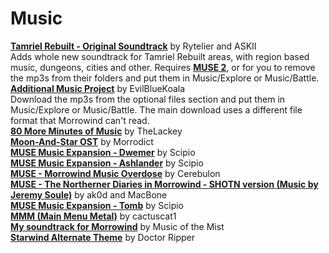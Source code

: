 # Music

[**Tamriel Rebuilt - Original Soundtrack**](https://www.nexusmods.com/morrowind/mods/47254) by Rytelier and ASKII  
Adds whole new soundtrack for Tamriel Rebuilt areas, with region based music, dungeons, cities and other. Requires [**MUSE 2**](https://www.nexusmods.com/morrowind/mods/46200), or for you to remove the mp3s from their folders and put them in Music/Explore or Music/Battle.  
[**Additional Music Project**](https://www.nexusmods.com/skyrim/mods/28951/) by EvilBlueKoala  
Download the mp3s from the optional files section and put them in Music/Explore or Music/Battle. The main download uses a different file format that Morrowind can't read.  
[**80 More Minutes of Music**](https://www.nexusmods.com/morrowind/mods/46227) by TheLackey  
[**Moon-And-Star OST**](https://www.nexusmods.com/morrowind/mods/49666) by Morrodict  
[**MUSE Music Expansion - Dwemer**](https://www.nexusmods.com/morrowind/mods/51169) by Scipio  
[**MUSE Music Expansion - Ashlander**](https://www.nexusmods.com/morrowind/mods/51255) by Scipio  
[**MUSE - Morrowind Music Overdose**](https://www.nexusmods.com/morrowind/mods/51306) by Cerebulon  
[**MUSE - The Northerner Diaries in Morrowind - SHOTN version (Music by Jeremy Soule)**](https://www.nexusmods.com/morrowind/mods/51361) by ak0d and MacBone  
[**MUSE Music Expansion - Tomb**](https://www.nexusmods.com/morrowind/mods/51407) by Scipio  
[**MMM (Main Menu Metal)**](https://www.nexusmods.com/morrowind/mods/51453) by cactuscat1  
[**My soundtrack for Morrowind**](https://www.nexusmods.com/morrowind/mods/51460) by Music of the Mist  
[**Starwind Alternate Theme**](https://www.nexusmods.com/morrowind/mods/51573) by Doctor Ripper  